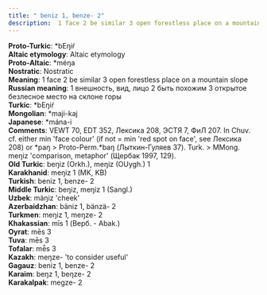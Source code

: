 ```yaml
---
title: " beniz 1, benze- 2"
description:  1 face 2 be similar 3 open forestless place on a mountain slope
---
```


<strong>Proto-Turkic</strong>:  *bEŋiŕ<br>
<strong>Altaic etymology</strong>:  Altaic etymology<br>
<strong> Proto-Altaic</strong>:  *méŋa<br>
<strong>Nostratic</strong>:  Nostratic<br>
<strong>Meaning</strong>:  1 face 2 be similar 3 open forestless place on a mountain slope<br>
<strong>Russian meaning</strong>:  1 внешность, вид, лицо 2 быть похожим 3 открытое безлесное место на склоне горы<br>
<strong>Turkic</strong>:  *bEŋiŕ<br>
<strong>Mongolian</strong>:  *maji-kaj<br>
<strong>Japanese</strong>:  *mána-i<br>
<strong>Comments</strong>:  VEWT 70, EDT 352, Лексика 208, ЭСТЯ 7, ФиЛ 207. In Chuv. cf. either min 'face colour' (if not = min 'red spot on face', see Лексика 208) or *paŋ > Proto-Perm.*baŋ (Лыткин-Гуляев 37). Turk. > MMong. meŋiz 'comparison, metaphor' (Щербак 1997, 129).<br>
<strong>Old Turkic</strong>:  beŋiz (Orkh.), meŋiz (OUygh.) 1<br>
<strong>Karakhanid</strong>:  meŋiz 1 (MK, KB)<br>
<strong>Turkish</strong>:  beniz 1, benze- 2<br>
<strong>Middle Turkic</strong>:  beŋiz, meŋiz 1 (Sangl.)<br>
<strong>Uzbek</strong>:  mäŋiz 'cheek'<br>
<strong>Azerbaidzhan</strong>:  bäniz 1, bänzä- 2<br>
<strong>Turkmen</strong>:  meŋiz 1, meŋze- 2<br>
<strong>Khakassian</strong>:  mīs 1 (Верб. - Abak.)<br>
<strong>Oyrat</strong>:  mēs 3<br>
<strong>Tuva</strong>:  mēs 3<br>
<strong>Tofalar</strong>:  mē̃s 3<br>
<strong>Kazakh</strong>:  meŋze- 'to consider useful'<br>
<strong>Gagauz</strong>:  beniz 1, benze- 2<br>
<strong>Karaim</strong>:  beŋz 1, beŋze- 2<br>
<strong>Karakalpak</strong>:  megze- 2<br>


